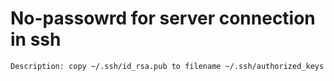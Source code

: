 # No-passowrd for server connection in ssh
```
Description: copy ~/.ssh/id_rsa.pub to filename ~/.ssh/authorized_keys
```
